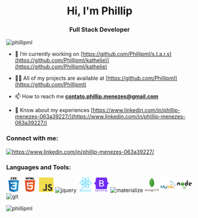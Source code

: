 <h1 align="center">Hi, I'm Phillip</h1>
<h3 align="center">Full Stack Developer</h3>

<p align="left"> <img src="https://komarev.com/ghpvc/?username=phillipml&label=Profile%20views&color=002b57&style=flat" alt="phillipml" /> </p>

- 🔭 I’m currently working on [https://github.com/Phillipml/s.t.a.r.s](https://github.com/Phillipml/kathelie)](https://github.com/Phillipml/kathelie)

- 👨‍💻 All of my projects are available at [https://github.com/Phillipml](https://github.com/Phillipml)

- 📫 How to reach me **contato.phillip.menezes@gmail.com**

- 📄 Know about my experiences [https://www.linkedin.com/in/phillip-menezes-063a39227/](https://www.linkedin.com/in/phillip-menezes-063a39227/)

<h3 align="left">Connect with me:</h3>
<p align="left">
<a href="https://linkedin.com/in/https://www.linkedin.com/in/phillip-menezes-063a39227/" target="blank"><img align="center" src="https://raw.githubusercontent.com/rahuldkjain/github-profile-readme-generator/master/src/images/icons/Social/linked-in-alt.svg" alt="https://www.linkedin.com/in/phillip-menezes-063a39227/" height="30" width="40" /></a>
</p>

<h3 align="left">Languages and Tools:</h3>
<p align="left"> 
 <img src="https://raw.githubusercontent.com/devicons/devicon/master/icons/css3/css3-original-wordmark.svg" alt="css3" width="40" height="40"/> 
 <img src="https://raw.githubusercontent.com/devicons/devicon/master/icons/html5/html5-original-wordmark.svg" alt="html5" width="40" height="40"/>
 <img src="https://raw.githubusercontent.com/devicons/devicon/master/icons/javascript/javascript-original.svg" alt="javascript" width="40" height="40"/>
 <img src="https://icon-library.com/images/jquery-icon-png/jquery-icon-png-7.jpg" alt="jquery" width="40" height="40"/>
 <img src="https://raw.githubusercontent.com/devicons/devicon/master/icons/react/react-original-wordmark.svg" alt="react" width="40" height="40"/>
 <img src="https://raw.githubusercontent.com/devicons/devicon/master/icons/bootstrap/bootstrap-plain-wordmark.svg" alt="bootstrap" width="40" height="40"/>
 <img src="https://raw.githubusercontent.com/prplx/svg-logos/5585531d45d294869c4eaab4d7cf2e9c167710a9/svg/materialize.svg" alt="materialize" width="40" height="40"/>  <img src="https://raw.githubusercontent.com/devicons/devicon/master/icons/mongodb/mongodb-original-wordmark.svg" alt="mongodb" width="40" height="40"/>
 <img src="https://raw.githubusercontent.com/devicons/devicon/master/icons/mysql/mysql-original-wordmark.svg" alt="mysql" width="40" height="40"/>
 <img src="https://raw.githubusercontent.com/devicons/devicon/master/icons/nodejs/nodejs-original-wordmark.svg" alt="nodejs" width="40" height="40"/>
 <img src="https://www.vectorlogo.zone/logos/git-scm/git-scm-icon.svg" alt="git" width="40" height="40"/>
</p>

<p><img align="center" src="https://github-readme-stats.vercel.app/api/top-langs?username=phillipml&show_icons=true&theme=dark&locale=en&layout=compact" alt="phillipml" /></p>
